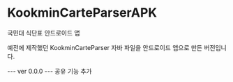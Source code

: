 # KookminCarteParserAPK
국민대 식단표 안드로이드 앱

예전에 제작했던 KookminCarteParser 자바 파일을 안드로이드 앱으로 만든 버전입니다.

--- ver 0.0.0 ---
공유 기능 추가
